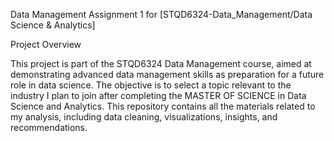 Data Management Assignment 1 for [STQD6324-Data_Management/Data Science & Analytics]

Project Overview

This project is part of the STQD6324 Data Management course, aimed at demonstrating advanced data management skills as preparation for a future role in data science. 
The objective is to select a topic relevant to the industry I plan to join after completing the MASTER OF SCIENCE in Data Science and Analytics. 
This repository contains all the materials related to my analysis, including data cleaning, visualizations, insights, and recommendations.
